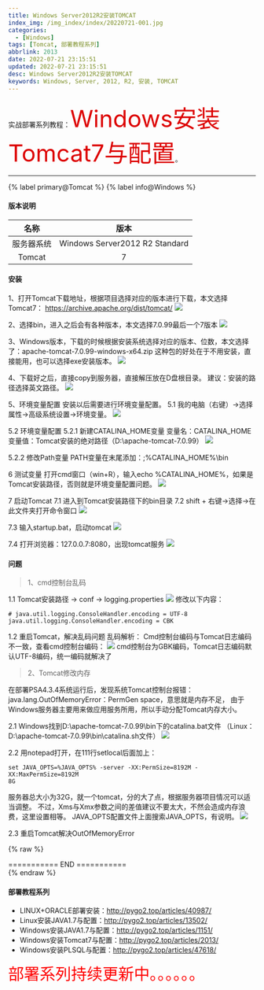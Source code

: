 ```yaml
---
title: Windows Server2012R2安装TOMCAT
index_img: /img_index/index/20220721-001.jpg
categories:
  - [Windows]
tags: [Tomcat, 部署教程系列]
abbrlink: 2013
date: 2022-07-21 23:15:51
updated: 2022-07-21 23:15:51
desc: Windows Server2012R2安装TOMCAT
keywords: Windows, Server, 2012, R2, 安装, TOMCAT
---
```



实战部署系列教程：<font color="#dd0000" size="7">Windows安装Tomcat7与配置</font>。



<!--more-->
<hr />

{% label primary@Tomcat %} {% label info@Windows %}

#### 版本说明

|    名称    |              版本              |
|:----------:|:------------------------------:|
| 服务器系统 | Windows Server2012 R2 Standard |
|   Tomcat   |               7                |


#### 安装

1、打开Tomcat下载地址，根据项目选择对应的版本进行下载，本文选择Tomcat7：
https://archive.apache.org/dist/tomcat/
![](581662566099_.pic.jpg)

2、选择bin，进入之后会有各种版本，本文选择7.0.99最后一个7版本
![](591662566115_.pic.jpg)

3、Windows版本，下载的时候根据安装系统选择对应的版本、位数，本文选择了：apache-tomcat-7.0.99-windows-x64.zip
这种包的好处在于不用安装，直接能用，也可以选择exe安装版本。
![](601662566140_.pic.jpg)

4、下载好之后，直接copy到服务器，直接解压放在D盘根目录。
建议：安装的路径选择英文路径。
![](611662566156_.pic.jpg)

5、环境变量配置
安装以后需要进行环境变量配置。
5.1 我的电脑（右键）->选择属性->高级系统设置->环境变量。
![](621662566171_.pic.jpg)

5.2 环境变量配置
5.2.1 新建CATALINA_HOME变量
变量名：CATALINA_HOME
变量值：Tomcat安装的绝对路径（D:\apache-tomcat-7.0.99）
![](631662566186_.pic.jpg)

5.2.2 修改Path变量
PATH变量在末尾添加：;%CATALINA_HOME%\bin

6 测试变量
打开cmd窗口（win+R），输入echo %CATALINA_HOME%，如果是Tomcat安装路径，否则就是环境变量配置问题。
![](641662566202_.pic.jpg)


7 启动Tomcat
7.1 进入到Tomcat安装路径下的bin目录
7.2 shift + 右键->选择->在此文件夹打开命令窗口
![](651662566218_.pic.jpg)

7.3 输入startup.bat，启动tomcat
![](661662566262_.pic.jpg)

7.4 打开浏览器：127.0.0.7:8080，出现tomcat服务
![](671662566275_.pic.jpg)


#### 问题

> 1、cmd控制台乱码

1.1 Tomcat安装路径 -> conf -> logging.properties
![](681662566322_.pic.jpg)
修改以下内容：
```
# java.util.logging.ConsoleHandler.encoding = UTF-8
java.util.logging.ConsoleHandler.encoding = CBK
```

1.2 重启Tomcat，解决乱码问题
乱码解析：
Cmd控制台编码与Tomcat日志编码不一致，查看cmd控制台编码：
![](691662566345_.pic.jpg)
cmd控制台为GBK编码，Tomcat日志编码默认UTF-8编码，统一编码就解决了


> 2、Tomcat修改内存

在部署PSA4.3.4系统运行后，发现系统Tomcat控制台报错：
java.lang.OutOfMemoryError：PermGen space，意思就是内存不足，
由于Windows服务器主要用来做应用服务所用，所以手动分配Tomcat内存大小。

2.1 Windows找到D:\apache-tomcat-7.0.99\bin下的catalina.bat文件
（Linux：D:\apache-tomcat-7.0.99\bin\catalina.sh文件）
![](701662566387_.pic.jpg)

2.2 用notepad打开，在111行setlocal后面加上：
```
set JAVA_OPTS=%JAVA_OPTS% -server -XX:PermSize=8192M -XX:MaxPermSize=8192M
8G
```
服务器总大小为32G，就一个tomcat，分的大了点，根据服务器项目情况可以适当调整。
不过，Xms与Xmx参数之间的差值建议不要太大，不然会造成内存浪费，这里设置相等。
JAVA_OPTS配置文件上面搜索JAVA_OPTS，有说明。
![](711662566416_.pic.jpg)

2.3 重启Tomcat解决OutOfMemoryError



{% raw %}
<div class="post_cus_note"> =========== END =========== </div>
{% endraw %}

#### 部署教程系列

- LINUX+ORACLE部署安装：http://pygo2.top/articles/40987/
- Linux安装JAVA1.7与配置：http://pygo2.top/articles/13502/
- Windows安装JAVA1.7与配置：http://pygo2.top/articles/1151/
- Windows安装Tomcat7与配置：http://pygo2.top/articles/2013/
- Windows安装PLSQL与配置：http://pygo2.top/articles/47618/

<font size=6.5 color='red'>部署系列持续更新中。。。。。。</font>
